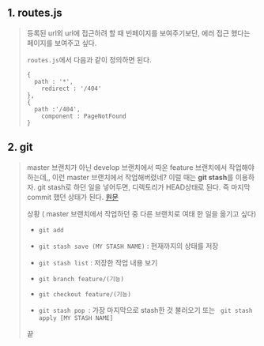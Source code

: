 ## 1. routes.js

> 등록된 url외 url에 접근하려 할 때 빈페이지를 보여주기보단, 에러 접근 했다는 페이지를 보여주고 싶다.
>
> `routes.js`에서 다음과 같이 정의하면 된다.
>
> ```
> {
> 	path : '*',
>     redirect : '/404'
> },
> {
> 	path :'/404',
>     component : PageNotFound
> }
> ```



## 2. git

> master 브랜치가 아닌 develop 브랜치에서 따온 feature 브랜치에서 작업해야하는데,, 이런 master 브랜치에서 작업해버렸네? 이럴 때는 **git stash**를 이용하자. git stash로 하던 일을 넣어두면, 디렉토리가 HEAD상태로 된다. 즉 마지막 commit 했던 상태가 된다. [원문](https://wit.nts-corp.com/2014/03/25/1153)
>
> 상황 ( master 브랜치에서 작업하던 중 다른 브랜치로 여태 한 일을 옮기고 싶다)
>
> - `git add` 
>
> - `git stash save (MY STASH NAME)` : 현재까지의 상태를  저장
>
> - `git stash list` : 저장한 작업 내용 보기
> - `git branch feature/(기능)`
> - `git checkout feature/(기능)`
> - `git stash pop `: 가장 마지막으로 stash한 것 불러오기 또는 ` git stash apply [MY STASH NAME]`
>
> 끝



